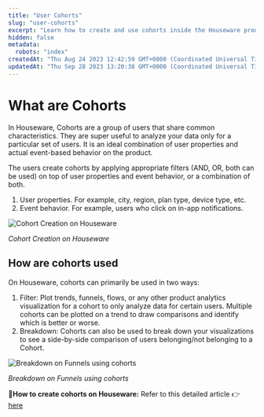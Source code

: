 ```yaml
---
title: "User Cohorts"
slug: "user-cohorts"
excerpt: "Learn how to create and use cohorts inside the Houseware product"
hidden: false
metadata: 
  robots: "index"
createdAt: "Thu Aug 24 2023 12:42:59 GMT+0000 (Coordinated Universal Time)"
updatedAt: "Thu Sep 28 2023 13:20:38 GMT+0000 (Coordinated Universal Time)"
---
```

# What are Cohorts

In Houseware, Cohorts are a group of users that share common characteristics. They are super useful to analyze your data only for a particular set of users. It is an ideal combination of user properties and actual event-based behavior on the product.

 The users create cohorts by applying appropriate filters (AND, OR, both can be used) on top of user properties and event behavior, or a combination of both.

1. User properties. For example, city, region, plan type, device type, etc.
2. Event behavior. For example, users who click on in-app notifications.

![Cohort Creation on Houseware](https://files.readme.io/9019a6c-create_cohorts.png)

*Cohort Creation on Houseware*


## How are cohorts used

On Houseware, cohorts can primarily be used in two ways:

1. Filter: Plot trends, funnels, flows, or any other product analytics visualization for a cohort to only analyze data for certain users. Multiple cohorts can be plotted on a trend to draw comparisons and identify which is better or worse.
2. Breakdown: Cohorts can also be used to break down your visualizations to see a side-by-side comparison of users belonging/not belonging to a Cohort.

![Breakdown on Funnels using cohorts](https://files.readme.io/259b58f-Screenshot_2023-08-24_at_7.16.11_PM.png)

*Breakdown on Funnels using cohorts*


:star2:**How to create cohorts on Houseware:** Refer to this detailed article :point_right: [here](https://docs.houseware.io/docs/how-to-create-a-cohort)
